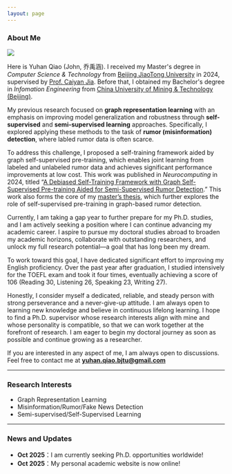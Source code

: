 ```yaml
---
layout: page
---
```


### About Me

<img src="https://yuhan-qiao.github.io/qyh6.jpg" class="floatpic">

Here is Yuhan Qiao (John, 乔禹涵).
I received my Master's degree in _Computer Science & Technology_ from [Beijing JiaoTong University](https://www.bjtu.edu.cn/) in 2024, supervised by [Prof. Caiyan Jia](https://faculty.bjtu.edu.cn/8097/). Before that, I obtained my Bachelor's degree in _Infomation Engineering_ from [China University of Mining & Technology (Beijing)](https://www.cumtb.edu.cn/). 

My previous research focused on **graph representation learning** with an emphasis on improving model generalization and robustness through **self-supervised** and **semi-supervised learning** approaches. Specifically, I explored applying these methods to the task of **rumor (misinformation) detection**, where labled rumor data is often scarce. 

To address this challenge, I proposed a self-training framework aided by graph self-supervised pre-training, which enables joint learning from labeled and unlabeled rumor data and achieves significant performance improvements at low cost. This work was published in _Neurocomputing_ in 2024, titled “[A Debiased Self-Training Framework with Graph Self-Supervised Pre-training Aided for Semi-Supervised Rumor Detection](https://yuhan-qiao.github.io/mypaper/journal/neurocom.pdf).” This work also forms the core of my [master’s thesis](https://yuhan-qiao.github.io/mypaper/thesis/Master_thesis.pdf), which further explores the role of self-supervised pre-training in graph-based rumor detection.

Currently, I am taking a gap year to further prepare for my Ph.D. studies, and I am actively seeking a position where I can continue advancing my academic career. I aspire to pursue my doctoral studies abroad to broaden my academic horizons, collaborate with outstanding researchers, and unlock my full research potential—a goal that has long been my dream.

To work toward this goal, I have dedicated significant effort to improving my English proficiency. Over the past year after graduation, I studied intensively for the TOEFL exam and took it four times, eventually achieving a score of 106 (Reading 30, Listening 26, Speaking 23, Writing 27).

Honestly, I consider myself a dedicated, reliable, and steady person with strong perseverance and a never-give-up attitude. I am always open to learning new knowledge and believe in continuous lifelong learning. I hope to find a Ph.D. supervisor whose research interests align with mine and whose personality is compatible, so that we can work together at the forefront of research. I am eager to begin my doctoral journey as soon as possible and continue growing as a researcher.

If you are interested in any aspect of me, I am always open to discussions. Feel free to contact me at **yuhan.qiao.bjtu@gmail.com**

---

### Research Interests

- Graph Representation Learning
- Misinformation/Rumor/Fake News Detection
- Semi-supervised/Self-Supervised Learning

---

### News and Updates

- **Oct 2025**：I am currently seeking Ph.D. opportunities worldwide!
- **Oct 2025**：My personal academic website is now online!

<br>

